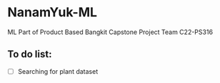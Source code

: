 # NanamYuk-ML
ML Part of Product Based Bangkit Capstone Project Team C22-PS316

## To do list:

 - [ ] Searching for plant dataset
